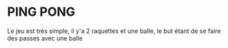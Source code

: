 # PING PONG 
Le jeu est très simple, il y'a 2 raquettes et une balle, le but étant de se faire des passes avec une balle 



